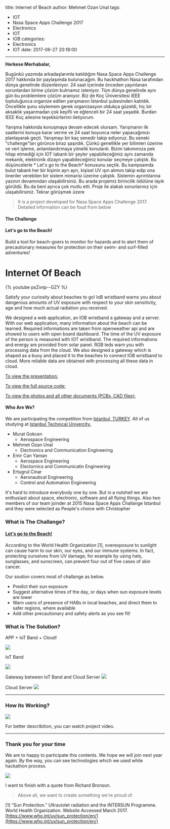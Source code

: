 title: Internet of Beach
author: Mehmet Ozan Unal
tags:
  - IOT
  - Nasa Space Apps Challenge 2017
  - Electronics
  - IOT
  - IOB
categories:
  - Electronics
  - IOT
date: 2017-06-27 20:18:00
---
**Herkese Merhabalar,**

Bugünkü yazımda arkadaşlarımla katıldığım Nasa Space Apps Challenge 2017 hakkında bir paylaşımda bulunacağım. Bu hackhathon Nasa tarafından dünya genelinde düzenleniyor. 24 saat içerinde önceden yayınlanan sorunlardan birine çözüm bulmamız isteniyor. Tüm dünya genelinde aynı gün bu problemlere çözüm aranıyor. Biz de Koç Üniversitesi IEEE topluluğunca organize edilen yarışmanın İstanbul şubesinden katıldık. Öncellikle şunu söylemem gerek organizasyon oldukça güzeldi, hiç bir aksaklık yaşanmadan çok keyifli ve eğlenceli bir 24 saat yaşadık. Burdan IEEE Koç ailesine teşekkürlerimi iletiyorum. 
<!-- more -->
Yarışma hakkında konuşmaya devam edecek olursam. Yarışmanın ilk saatlerini konuya karar verme ve 24 saat boyunca neler yapacağımızı planlayarak geçti. Yarışmayı bir kaç senedir takip ediyoruz. Bu seneki "challenge"ları görünce biraz şaşırdık. Çünkü genellikle yer bilimleri üzerine ve veri işleme, anlamlandırmaya yönelik konulardı. Bizim takımımıza pek hitap etmediği için IOT tabanlı bir şeyler yapabileceğimiz aynı zamanda mekanik, elektronik dizayn yapabileceğimiz konular seçmeye çalıştık. Bu düşüncelerle * Let's go to the Beach*  konusunu seçtik. Bu kampsamda bulut tabanlı her bir kişinin ayrı ayrı, kişisel UV ışın alımını takip edip ona öneriler verebilen bir sistem mimarisi üzerine çalıştık. Sistemin ayrıntılarına yazının devamından ulaşabilirsiniz. Bu arada projemiz birincilik ödülüne layık görüldü. Bu da beni ayrıca çok mutlu etti. Proje ile alakalı sorunlarınız için ulaşabilirsiniz. Tekrar görüşmek üzere

> It is a project developed for Nasa Space Apps Challenge 2017. Detailed information can be foud from below

#### The Challenge 
#### Let's go to the Beach!
Build a tool for beach-goers to monitor for hazards and to alert them of precautionary measures for protection on their swim- and surf-filled adventures!

# Internet Of Beach

{% youtube psZvnp--GZY %}

Satisfy your curiosity about beaches to go! IoB wristband warns you about dangerous amounts of UV exposure with respect to your skin sensitivity, age and how much actual radiation you received.

We designed a web application, an IOB wristband a gateway and a server. With our web application, many information about the beach can be learned. Required informations are taken from openweather api and are showed to users with open board dashboard. The time of the UV exposure of the person is measured with IOT wristband. The required informations and energy are provided from solar panel. RGB leds warn you with processing data from the cloud. We also designed a gateway which is shaped as a buoy and placed it to the beaches to connect IOB wristband to cloud. More reliable data are obtained with processing all these data in cloud.

[To view the presentation:](https://prezi.com/view/ASvj6nXuaFzoGrtXmQRu/)

[To view the full source code:](https://github.com/mozanunal/IOB)

[To view the photos and all other documents (PCBs, CAD files):](https://drive.google.com/open?id=0B_jux89UTYUUc0Y2dV9vVzhLaFE)

#### Who Are We?

We are participating the competition from [Istanbul, TURKEY](https://www.google.com.tr/search?q=google+map+istanbul). All of us studying at <span></span>[Istanbul Technical Univercity.](https://www.itu.edu.tr/)

*   Murat Gokcen
    * Aerospace Engineering
*   Mehmet Ozan Unal
    * Electronics and Communication Engineering
*   Emir Can Yaman
    * Aerospace Engineering
    * Electornics and Communicatin Engineering
*   Ertugrul Cinar
    * Aeronautical Engineering
    * Control and Automation Engineering

It's hard to introduce everybody one by one. But in a nutshell we are enthusiast about space, electronic, software and all flying things. Also two members of our team joinder at 2015 Nasa Space Apps Challange Istanbul and they were selected as People's choice with Christopher

### What is The Challange?

#### [Let's go to the Beach!](https://2017.spaceappschallenge.org/challenges/earth-and-us/lets-go-beach/details)

According to the World Health Organization [1], overexposure to sunlight can cause harm to our skin, our eyes, and our immune systems.  In fact, protecting ourselves from UV damage, for example by using hats, sunglasses, and sunscreen, can prevent four out of five cases of skin cancer.

Our soution covers most of challange as below.

- Predict their sun exposure
- Suggest alternative times of the day, or days when sun exposure levels are lower
- Warn users of presence of HABs in local beaches, and direct them to safer regions, where available
- Add other precautionary and safety alerts as you see fit!


### What is The Solution?

APP + IoT Band + Cloud!

![](https://i.hizliresim.com/YDZXVz.jpg)

IoT Band

![](https://i.hizliresim.com/O04Qd5.jpg)

Gateway between IoT Band and Cloud Server
![](https://i.hizliresim.com/4Py6RQ.jpg)

Cloud Server
![](https://i.hizliresim.com/JabPEB.jpg)

* * *

### How its Working?

![](https://i.hizliresim.com/37GyPA.jpg)

For better describition, you can watch project video.

* * *

### Thank you for your time

We are to happy to participate this contents. We hope we will join next year again. By the way, you can see technologies which we used while hackathon process.

![](https://i.hizliresim.com/oj4B0X.jpg)

I want to finish with a quote from Richard Bronson.

> Above all, we want to create something we're proud of.

[1] “Sun Protection.” Ultraviolet radiation and the INTERSUN Programme. World Health Organization. Website Accessed March 2017\. [https://www.who.int/uv/sun_protection/en/](https://www.who.int/uv/sun_protection/en/)